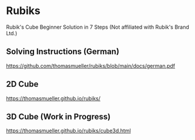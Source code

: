 # Rubiks
Rubik's Cube Beginner Solution in 7 Steps
(Not affiliated with Rubik's Brand Ltd.)

## Solving Instructions (German)

https://github.com/thomasmueller/rubiks/blob/main/docs/german.pdf

## 2D Cube

https://thomasmueller.github.io/rubiks/

## 3D Cube (Work in Progress)

https://thomasmueller.github.io/rubiks/cube3d.html

